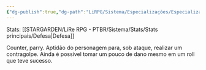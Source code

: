 ```yaml
---
{"dg-publish":true,"dg-path":"LiRPG/Sistema/Especializações/Especializações existentes/Contragolpe.md","permalink":"/li-rpg/sistema/especializacoes/especializacoes-existentes/contragolpe/","created":"2025-01-11T01:32:05.513-03:00","updated":"2025-01-12T02:34:27.834-03:00"}
---
```



Stats: [[STARGARDEN/LiRe RPG - PTBR/Sistema/Stats/Stats principais/Defesa\|Defesa]]

Counter, parry. Aptidão do personagem para, sob ataque, realizar um contragolpe. Ainda é possível tomar um pouco de dano mesmo em um roll que teve sucesso.